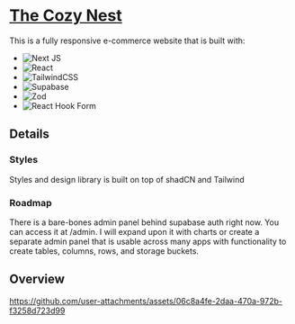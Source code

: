 # [The Cozy Nest](https://the-cozy-nest-eight.vercel.app/)

This is a fully responsive e-commerce website that is built with:

- ![Next JS](https://img.shields.io/badge/Next-black?style=for-the-badge&logo=next.js&logoColor=white)
- ![React](https://img.shields.io/badge/react-%2320232a.svg?style=for-the-badge&logo=react&logoColor=%2361DAFB)
- ![TailwindCSS](https://img.shields.io/badge/tailwindcss-%2338B2AC.svg?style=for-the-badge&logo=tailwind-css&logoColor=white)
- ![Supabase](https://img.shields.io/badge/Supabase-3ECF8E?style=for-the-badge&logo=supabase&logoColor=white)
- ![Zod](https://img.shields.io/badge/zod-%233068b7.svg?style=for-the-badge&logo=zod&logoColor=white)
- ![React Hook Form](https://img.shields.io/badge/React%20Hook%20Form-%23EC5990.svg?style=for-the-badge&logo=reacthookform&logoColor=white)

## Details

### Styles

Styles and design library is built on top of shadCN and Tailwind

### Roadmap

There is a bare-bones admin panel behind supabase auth right now. You can access it at /admin. I will expand upon it with charts or create a separate admin panel that is usable across many apps with functionality to create tables, columns, rows, and storage buckets.

## Overview

https://github.com/user-attachments/assets/06c8a4fe-2daa-470a-972b-f3258d723d99



